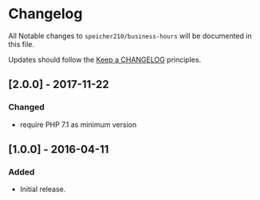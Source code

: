 # Changelog

All Notable changes to `speicher210/business-hours` will be documented in this file.

Updates should follow the [Keep a CHANGELOG](http://keepachangelog.com/) principles.

## [2.0.0] - 2017-11-22

### Changed
- require PHP 7.1 as minimum version

## [1.0.0] - 2016-04-11

### Added
- Initial release.
